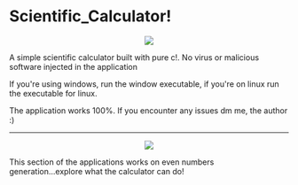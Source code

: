 # Scientific_Calculator!
<p align= 'center'>
  <img src='https://i.ibb.co/5MtX5pG/Screenshot-from-2024-12-03-18-53-53.png' />
</p>

<p>A simple scientific calculator built with pure c!. No virus or malicious software injected in the application</p>
<p>If you're using windows, run the window executable, if you're on linux run the executable for linux.</p>
<p>The application works 100%. If you encounter any issues dm me, the author :)</p>
<hr/>
<p align='center'>
  <img src='https://i.ibb.co/25n2PRD/Screenshot-from-2024-12-03-18-54-59.png' />
</p>
<p>This section of the applications works on even numbers generation...explore what the calculator can do!</p>
